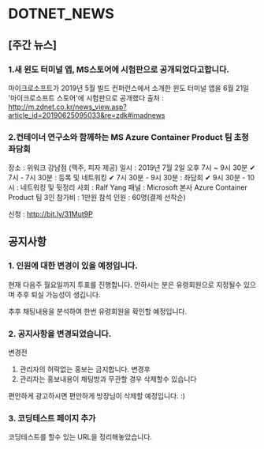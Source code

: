 # DOTNET_NEWS

## [주간 뉴스]

### 1.새 윈도 터미널 앱, MS스토어에 시험판으로 공개되었다고합니다.
마이크로소프트가 2019년 5월 빌드 컨퍼런스에서 소개한 윈도 터미널 앱을 6월 21일 '마이크로소프트 스토어'에 시험판으로 공개했다
출처 : http://m.zdnet.co.kr/news_view.asp?article_id=20190625095033&re=zdk#imadnews

### 2.컨테이너 연구소와 함께하는 MS Azure Container Product 팀 초청 좌담회
장소 : 위워크 강남점 (맥주, 피자 제공)
일시 : 2019년 7월 2일 오후 7시 ~ 9시 30분
✔ 7시 - 7시 30분 : 등록 및 네트워킹
✔ 7시 30분 - 9시 30분 : 좌담회
✔ 9시 30분 - 10시 : 네트워킹 및 뒷정리
사회 : Ralf Yang
패널 : Microsoft 본사 Azure Container Product 팀 3인
참가비 : 1만원
참석 인원 : 60명(결제 선착순)

신청 : http://bit.ly/31Mut9P


## 공지사항

### 1. 인원에 대한 변경이 있을 예정입니다. 
현재 다음주 월요일까지 투표를 진행합니다. 안하시는 분은 유령회원으로 지정될수 있으며 추후 퇴실 가능성이
생깁니다.

추후 채팅내용을 분석하여 한번 유령회원을 확인할 예정입니다.

### 2. 공지사항을 변경되었습니다.
변경전 
1. 관리자의 허락없는 홍보는 금지합니다.	
변경후
1. 관리자는 홍보내용이 채팅방과 무관할 경우 삭제할수 있습니다

편안하게 광고하시면 편안하게 방장님이 삭제할 예정입니다. :)


### 3. 코딩테스트 페이지 추가
코딩테스트를 할수 있는 URL을 정리해놓았습니다.
